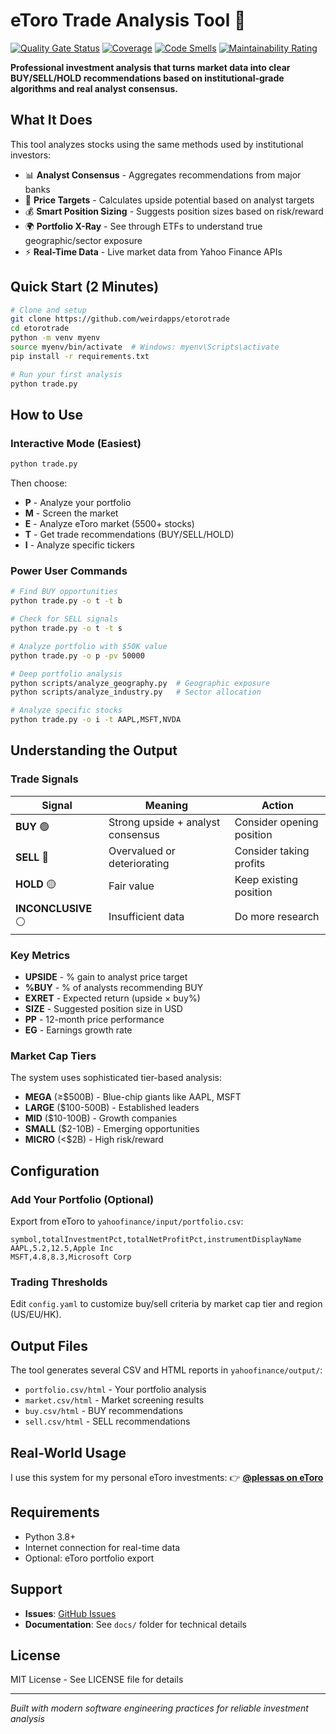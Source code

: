 # eToro Trade Analysis Tool 🚀

[![Quality Gate Status](https://sonarcloud.io/api/project_badges/measure?project=weirdapps_etorotrade&metric=alert_status)](https://sonarcloud.io/summary/new_code?id=weirdapps_etorotrade)
[![Coverage](https://sonarcloud.io/api/project_badges/measure?project=weirdapps_etorotrade&metric=coverage)](https://sonarcloud.io/summary/new_code?id=weirdapps_etorotrade)
[![Code Smells](https://sonarcloud.io/api/project_badges/measure?project=weirdapps_etorotrade&metric=code_smells)](https://sonarcloud.io/summary/new_code?id=weirdapps_etorotrade)
[![Maintainability Rating](https://sonarcloud.io/api/project_badges/measure?project=weirdapps_etorotrade&metric=sqale_rating)](https://sonarcloud.io/summary/new_code?id=weirdapps_etorotrade)

**Professional investment analysis that turns market data into clear BUY/SELL/HOLD recommendations based on institutional-grade algorithms and real analyst consensus.**

## What It Does

This tool analyzes stocks using the same methods used by institutional investors:
- 📊 **Analyst Consensus** - Aggregates recommendations from major banks
- 🎯 **Price Targets** - Calculates upside potential based on analyst targets
- 💰 **Smart Position Sizing** - Suggests position sizes based on risk/reward
- 🌍 **Portfolio X-Ray** - See through ETFs to understand true geographic/sector exposure
- ⚡ **Real-Time Data** - Live market data from Yahoo Finance APIs

## Quick Start (2 Minutes)

```bash
# Clone and setup
git clone https://github.com/weirdapps/etorotrade
cd etorotrade
python -m venv myenv
source myenv/bin/activate  # Windows: myenv\Scripts\activate
pip install -r requirements.txt

# Run your first analysis
python trade.py
```

## How to Use

### Interactive Mode (Easiest)
```bash
python trade.py
```
Then choose:
- **P** - Analyze your portfolio
- **M** - Screen the market
- **E** - Analyze eToro market (5500+ stocks)
- **T** - Get trade recommendations (BUY/SELL/HOLD)
- **I** - Analyze specific tickers

### Power User Commands
```bash
# Find BUY opportunities
python trade.py -o t -t b

# Check for SELL signals
python trade.py -o t -t s

# Analyze portfolio with $50K value
python trade.py -o p -pv 50000

# Deep portfolio analysis
python scripts/analyze_geography.py  # Geographic exposure
python scripts/analyze_industry.py   # Sector allocation

# Analyze specific stocks
python trade.py -o i -t AAPL,MSFT,NVDA
```

## Understanding the Output

### Trade Signals
| Signal | Meaning | Action |
|--------|---------|--------|
| **BUY** 🟢 | Strong upside + analyst consensus | Consider opening position |
| **SELL** 🔴 | Overvalued or deteriorating | Consider taking profits |
| **HOLD** 🟡 | Fair value | Keep existing position |
| **INCONCLUSIVE** ⚪ | Insufficient data | Do more research |

### Key Metrics
- **UPSIDE** - % gain to analyst price target
- **%BUY** - % of analysts recommending BUY
- **EXRET** - Expected return (upside × buy%)
- **SIZE** - Suggested position size in USD
- **PP** - 12-month price performance
- **EG** - Earnings growth rate

### Market Cap Tiers
The system uses sophisticated tier-based analysis:
- **MEGA** (≥$500B) - Blue-chip giants like AAPL, MSFT
- **LARGE** ($100-500B) - Established leaders
- **MID** ($10-100B) - Growth companies
- **SMALL** ($2-10B) - Emerging opportunities
- **MICRO** (<$2B) - High risk/reward

## Configuration

### Add Your Portfolio (Optional)
Export from eToro to `yahoofinance/input/portfolio.csv`:
```csv
symbol,totalInvestmentPct,totalNetProfitPct,instrumentDisplayName
AAPL,5.2,12.5,Apple Inc
MSFT,4.8,8.3,Microsoft Corp
```

### Trading Thresholds
Edit `config.yaml` to customize buy/sell criteria by market cap tier and region (US/EU/HK).

## Output Files

The tool generates several CSV and HTML reports in `yahoofinance/output/`:
- `portfolio.csv/html` - Your portfolio analysis
- `market.csv/html` - Market screening results
- `buy.csv/html` - BUY recommendations
- `sell.csv/html` - SELL recommendations

## Real-World Usage

I use this system for my personal eToro investments:
👉 **[@plessas on eToro](https://www.etoro.com/people/plessas)**

## Requirements

- Python 3.8+
- Internet connection for real-time data
- Optional: eToro portfolio export

## Support

- **Issues**: [GitHub Issues](https://github.com/weirdapps/etorotrade/issues)
- **Documentation**: See `docs/` folder for technical details

## License

MIT License - See LICENSE file for details

---
*Built with modern software engineering practices for reliable investment analysis*